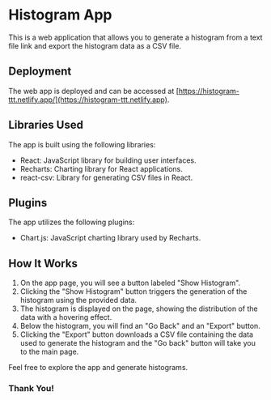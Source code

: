 # Histogram App

This is a web application that allows you to generate a histogram from a text file link and export the histogram data as a CSV file.

## Deployment

The web app is deployed and can be accessed at [https://histogram-ttt.netlify.app/](https://histogram-ttt.netlify.app).

## Libraries Used

The app is built using the following libraries:

- React: JavaScript library for building user interfaces.
- Recharts: Charting library for React applications.
- react-csv: Library for generating CSV files in React.

## Plugins

The app utilizes the following plugins:

- Chart.js: JavaScript charting library used by Recharts.

## How It Works

1. On the app page, you will see a button labeled "Show Histogram".
2. Clicking the "Show Histogram" button triggers the generation of the histogram using the provided data.
3. The histogram is displayed on the page, showing the distribution of the data with a hovering effect.
4. Below the histogram, you will find an "Go Back" and an "Export" button.
5. Clicking the "Export" button downloads a CSV file containing the data used to generate the histogram and the "Go back" button will take you to the main page.

Feel free to explore the app and generate histograms.

### Thank You!
